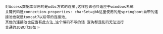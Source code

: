
#
    对Access数据库采用的是odbc方式的连接,这样应该也只适应于windows系统
    关键代码是connection-properties: charSet=gbk这里使用的是springboot自带的连接池也就是tomcat7以后带的连接池,
    其他的连接池也应当有此方法,这个编码不写的话 查询都是乱码无法进行
    普通的JDBC代码如下
    
  